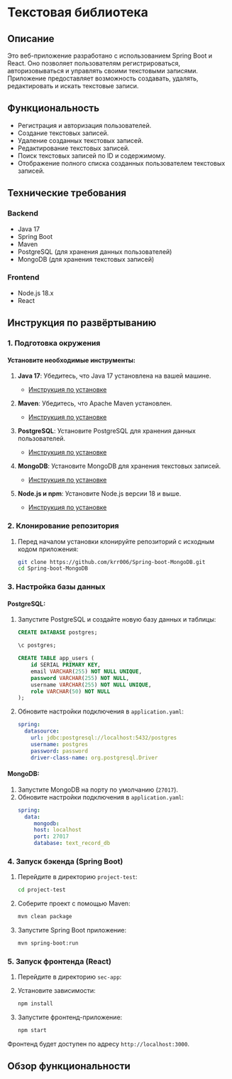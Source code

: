 # Текстовая библиотека

## Описание

Это веб-приложение разработано с использованием Spring Boot и React. Оно позволяет пользователям регистрироваться, авторизовываться и управлять своими текстовыми записями. Приложение предоставляет возможность создавать, удалять, редактировать и искать текстовые записи.

## Функциональность

- Регистрация и авторизация пользователей.
- Создание текстовых записей.
- Удаление созданных текстовых записей.
- Редактирование текстовых записей.
- Поиск текстовых записей по ID и содержимому.
- Отображение полного списка созданных пользователем текстовых записей.

## Технические требования

### Backend
- Java 17
- Spring Boot
- Maven
- PostgreSQL (для хранения данных пользователей)
- MongoDB (для хранения текстовых записей)

### Frontend
- Node.js 18.x
- React

## Инструкция по развёртыванию

### 1. Подготовка окружения

#### Установите необходимые инструменты:

1. **Java 17**: Убедитесь, что Java 17 установлена на вашей машине.
    - [Инструкция по установке](https://adoptium.net/temurin/releases/?version=17)

2. **Maven**: Убедитесь, что Apache Maven установлен.
    - [Инструкция по установке](https://maven.apache.org/install.html)

3. **PostgreSQL**: Установите PostgreSQL для хранения данных пользователей.
    - [Инструкция по установке](https://www.postgresql.org/download/)

4. **MongoDB**: Установите MongoDB для хранения текстовых записей.
    - [Инструкция по установке](https://www.mongodb.com/try/download/community)

5. **Node.js и npm**: Установите Node.js версии 18 и выше.
    - [Инструкция по установке](https://nodejs.org/)

### 2. Клонирование репозитория


1. Перед началом установки клонируйте репозиторий с исходным кодом приложения:

    ``` bash
    git clone https://github.com/krr006/Spring-boot-MongoDB.git
    cd Spring-boot-MongoDB

### 3. Настройка базы данных

#### PostgreSQL:

1. Запустите PostgreSQL и создайте новую базу данных и таблицы:

   ```sql
   CREATE DATABASE postgres;

   \c postgres;

   CREATE TABLE app_users (
       id SERIAL PRIMARY KEY,
       email VARCHAR(255) NOT NULL UNIQUE,
       password VARCHAR(255) NOT NULL,
       username VARCHAR(255) NOT NULL UNIQUE,
       role VARCHAR(50) NOT NULL
   );

2. Обновите настройки подключения в `application.yaml`:
    ```yaml
    spring:
      datasource:
        url: jdbc:postgresql://localhost:5432/postgres
        username: postgres
        password: password
        driver-class-name: org.postgresql.Driver

#### MongoDB:

1. Запустите MongoDB на порту по умолчанию (`27017`).
2. Обновите настройки подключения в `application.yaml`: 
    ```yaml
   spring:
      data:
         mongodb:
         host: localhost
         port: 27017
         database: text_record_db

### 4. Запуск бэкенда (Spring Boot)

1. Перейдите в директорию `project-test`:
    ```bash
   cd project-test

2. Соберите проект с помощью Maven:
    ```bash
    mvn clean package

3. Запустите Spring Boot приложение:
    ```bash
    mvn spring-boot:run

### 5. Запуск фронтенда (React)

1. Перейдите в директорию `sec-app`:

2. Установите зависимости:
    ```bash
    npm install

3. Запустите фронтенд-приложение:
    ```bash
    npm start

Фронтенд будет доступен по адресу `http://localhost:3000`.

## Обзор функциональности


